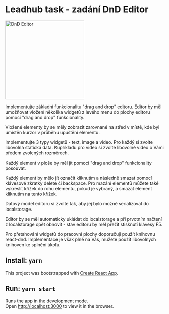 # Leadhub task - zadání DnD Editor

<img src="https://leadhub-assets.s3.eu-central-1.amazonaws.com/lh-task.png" width="250" alt="DnD Editor">


Implementujte základní funkcionalitu "drag and drop" editoru. Editor by měl umožňovat vložení několika widgetů z levého menu do plochy editoru pomocí "drag and drop" funkcionality.

Vložené elementy by se měly zobrazit zarovnané na střed v místě, kde byl umístěn kurzor v průběhu upuštění elementu.

Implementujte 3 typy widgetů - text, image a video. Pro každý si zvolte libovolná statická data. Kupříkladu pro video si zvolte libovolné video o Vámi předem zvolených rozměrech.

Každý element v ploše by měl jít pomocí "drag and drop" funkcionality posouvat.

Každý element by mělo jít označit kliknutím a následně smazat pomocí klávesové zkratky delete či backspace. Pro mazání elementů můžete také vykreslit křížek do rohu elementu, pokud je vybraný, a smazat element kliknutím na tento křížek.

Datový model editoru si zvolte tak, aby jej bylo možné serializovat do localstorage.

Editor by se měl automaticky ukládat do localstorage a při prvotním načtení z localstorage opět obnovit - stav editoru by měl přežít stisknutí klávesy F5.

Pro přetahování widgetů do pracovní plochy doporučuji použít knihovnu react-dnd. Implementace je však plně na Vás, mužete použít libovolných knihoven ke splnění úkolu.

## Install: `yarn`

This project was bootstrapped with [Create React App](https://github.com/facebook/create-react-app).

## Run: `yarn start`

Runs the app in the development mode.\
Open [http://localhost:3000](http://localhost:3000) to view it in the browser.
